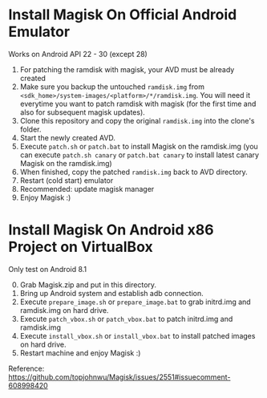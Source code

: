 Install Magisk On Official Android Emulator
===========================================

Works on Android API 22 - 30 (except 28)

1. For patching the ramdisk with magisk, your AVD must be already created
2. Make sure you backup the untouched `ramdisk.img` from `<sdk_home>/system-images/<platform>/*/ramdisk.img`. You will need it everytime you want to patch ramdisk with magisk (for the first time and also for subsequent magisk updates).
3. Clone this repository and copy the original `ramdisk.img` into the clone's folder.
4. Start the newly created AVD.
5. Execute `patch.sh` or `patch.bat` to install Magisk on the ramdisk.img (you can execute `patch.sh canary` or `patch.bat canary` to install latest canary Magisk on the ramdisk.img)
6. When finished, copy the patched `ramdisk.img` back to AVD directory.
7. Restart (cold start) emulator
8. Recommended: update magisk manager
9. Enjoy Magisk :)

Install Magisk On Android x86 Project on VirtualBox
===================================================

Only test on Android 8.1

0. Grab Magisk.zip and put in this directory.
1. Bring up Android system and establish adb connection.
2. Execute `prepare_image.sh` or `prepare_image.bat` to grab initrd.img and ramdisk.img on hard drive.
3. Execute `patch_vbox.sh` or `patch_vbox.bat` to patch initrd.img and ramdisk.img
4. Execute `install_vbox.sh` or `install_vbox.bat` to install patched images on hard drive.
5. Restart machine and enjoy Magisk :)

Reference: https://github.com/topjohnwu/Magisk/issues/2551#issuecomment-608998420
